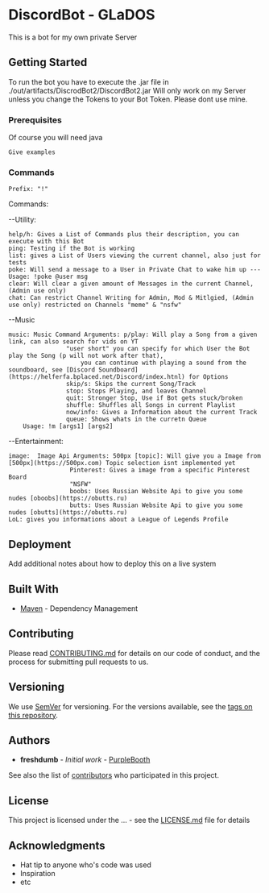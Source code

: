 # DiscordBot - GLaDOS

This is a bot for my own private Server

## Getting Started

To run the bot you have to execute the .jar file in ./out/artifacts/DiscrodBot2/DiscordBot2.jar
Will only work on my Server unless you change the Tokens to your Bot Token.
Please dont use mine.

### Prerequisites

Of course you will need java

```
Give examples
```

### Commands

```
Prefix: "!"
```

Commands:

--Utility:
```
help/h: Gives a List of Commands plus their description, you can execute with this Bot 
ping: Testing if the Bot is working
list: gives a List of Users viewing the current channel, also just for tests
poke: Will send a message to a User in Private Chat to wake him up --- Usage: !poke @user msg
clear: Will clear a given amount of Messages in the current Channel, (Admin use only)
chat: Can restrict Channel Writing for Admin, Mod & Mitlgied, (Admin use only) restricted on Channels "meme" & "nsfw"

```
--Music
```
music: Music Command Arguments: p/play: Will play a Song from a given link, can also search for vids on YT
				"user short" you can specify for which User the Bot play the Song (p will not work after that), 
					you can continue with playing a sound from the soundboard, see [Discord Soundboard](https://helferfa.bplaced.net/Discord/index.htnl) for Options
				skip/s: Skips the current Song/Track
				stop: Stops Playing, and leaves Channel
				quit: Stronger Stop, Use if Bot gets stuck/broken
				shuffle: Shuffles all Songs in current Playlist
				now/info: Gives a Information about the current Track
				queue: Shows whats in the curretn Queue
	Usage: !m [args1] [args2]
```
--Entertainment:
```
image:  Image Api Arguments: 500px [topic]: Will give you a Image from [500px](https://500px.com) Topic selection isnt implemented yet
			     Pinterest: Gives a image from a specific Pinterest Board
			     "NSFW"
			     boobs: Uses Russian Website Api to give you some nudes [oboobs](https://obutts.ru)
			     butts: Uses Russian Website Api to give you some nudes [obutts](https://obutts.ru)
LoL: gives you informations about a League of Legends Profile

```


## Deployment

Add additional notes about how to deploy this on a live system

## Built With

* [Maven](https://maven.apache.org/) - Dependency Management

## Contributing

Please read [CONTRIBUTING.md](https://gist.github.com/PurpleBooth/b24679402957c63ec426) for details on our code of conduct, and the process for submitting pull requests to us.

## Versioning

We use [SemVer](http://semver.org/) for versioning. For the versions available, see the [tags on this repository](https://github.com/your/project/tags). 

## Authors

* **freshdumb** - *Initial work* - [PurpleBooth](https://github.com/PurpleBooth)

See also the list of [contributors](https://github.com/your/project/contributors) who participated in this project.

## License

This project is licensed under the ... - see the [LICENSE.md](LICENSE.md) file for details

## Acknowledgments

* Hat tip to anyone who's code was used
* Inspiration
* etc
